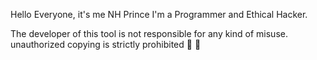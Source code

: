 Hello Everyone,
it's me NH Prince I'm a Programmer and Ethical Hacker.




The developer of this tool is not responsible for any kind of misuse.
unauthorized copying is strictly prohibited 🚫 🚫 
